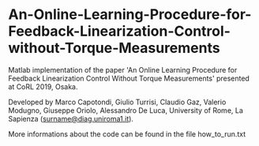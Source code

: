 # An-Online-Learning-Procedure-for-Feedback-Linearization-Control-without-Torque-Measurements

Matlab implementation of the paper 'An Online Learning Procedure for Feedback Linearization Control Without Torque Measurements' presented at CoRL 2019, Osaka. 

Developed by Marco Capotondi, Giulio Turrisi, Claudio Gaz, Valerio Modugno, Giuseppe Oriolo, Alessandro De Luca, University of Rome, La Sapienza (surname@diag.uniroma1.it).

More informations about the code can be found in the file how_to_run.txt
